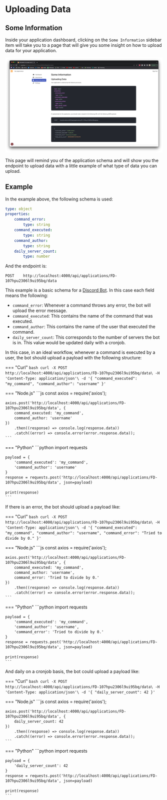 # Uploading Data

## Some Information

Inside your application dashboard, clicking on the `Some Information` sidebar item will take you to a page that will give you
some insight on how to upload data for your application.

![uploading-data](../assets/getting-started/uploading-data/uploading-data.png)

This page will remind you of the application schema and will show you the endpoint to upload data with a little example of what
type of data you can upload.

## Example

In the example above, the following schema is used:

```yaml
type: object
properties:
    command_error:
        type: string
    command_executed:
        type: string
    command_author:
        type: string
    daily_server_count:
        type: number
```

And the endpoint is:

```text
POST    http://localhost:4000/api/applications/FD-107hpu2306l9ui95bq/data
```

This example is a basic schema for a [Discord Bot](https://discord.com/developers/docs). In this case each field means the following:

* `command_error`: Whenever a command throws any error, the bot will upload the error message.
* `command_executed`: This contains the name of the command that was executed.
* `command_author`: This contains the name of the user that executed the command.
* `daily_server_count`: This corresponds to the number of servers the bot is in. This value would be updated daily with a cronjob.

In this case, in an ideal workflow, whenever a command is executed by a user, the bot should upload a payload with the following structure:

=== "Curl"
    ```bash
    curl -X POST http://localhost:4000/api/applications/FD-107hpu2306l9ui95bq/data\
        -H 'Content-Type: application/json'\
        -d '{ "command_executed": "my_command", "command_author": "username" }'
    ```

=== "Node.js"
    ```js
    const axios = require('axios');

    axios.post('http://localhost:4000/api/applications/FD-107hpu2306l9ui95bq/data', {
        command_executed: 'my_command',
        command_author: 'username'
    })
        .then((response) => console.log(response.data))
        .catch((error) => console.error(error.response.data));
    ```

=== "Python"
    ```python
    import requests

    payload = {
        'command_executed': 'my_command',
        'command_author': 'username'
    }
    response = requests.post('http://localhost:4000/api/applications/FD-107hpu2306l9ui95bq/data', json=payload)

    print(response)
    ```

If there is an error, the bot should upload a payload like:

=== "Curl"
    ```bash
    curl -X POST http://localhost:4000/api/applications/FD-107hpu2306l9ui95bq/data\
        -H 'Content-Type: application/json'\
        -d '{ "command_executed": "my_command", "command_author": "username", "command_error": "Tried to divide by 0." }'
    ```

=== "Node.js"
    ```js
    const axios = require('axios');

    axios.post('http://localhost:4000/api/applications/FD-107hpu2306l9ui95bq/data', {
        command_executed: 'my_command',
        command_author: 'username',
        command_error: 'Tried to divide by 0.'
    })
        .then((response) => console.log(response.data))
        .catch((error) => console.error(error.response.data));
    ```

=== "Python"
    ```python
    import requests

    payload = {
        'command_executed': 'my_command',
        'command_author': 'username',
        'command_error': 'Tried to divide by 0.'
    }
    response = requests.post('http://localhost:4000/api/applications/FD-107hpu2306l9ui95bq/data', json=payload)

    print(response)
    ```

And daily on a cronjob basis, the bot could upload a payload like:

=== "Curl"
    ```bash
    curl -X POST http://localhost:4000/api/applications/FD-107hpu2306l9ui95bq/data\
        -H 'Content-Type: application/json'\
        -d '{ "daily_server_count": 42 }'
    ```

=== "Node.js"
    ```js
    const axios = require('axios');

    axios.post('http://localhost:4000/api/applications/FD-107hpu2306l9ui95bq/data', {
        daily_server_count: 42
    })
        .then((response) => console.log(response.data))
        .catch((error) => console.error(error.response.data));
    ```

=== "Python"
    ```python
    import requests

    payload = {
        'daily_server_count': 42
    }
    response = requests.post('http://localhost:4000/api/applications/FD-107hpu2306l9ui95bq/data', json=payload)

    print(response)
    ```

